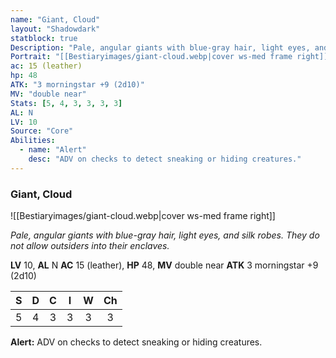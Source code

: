 ```yaml
---
name: "Giant, Cloud"
layout: "Shadowdark"
statblock: true
Description: "Pale, angular giants with blue-gray hair, light eyes, and silk robes. They do not allow outsiders into their enclaves."
Portrait: "[[Bestiaryimages/giant-cloud.webp|cover ws-med frame right]]"
ac: 15 (leather)
hp: 48
ATK: "3 morningstar +9 (2d10)"
MV: "double near"
Stats: [5, 4, 3, 3, 3, 3]
AL: N
LV: 10
Source: "Core"
Abilities:
  - name: "Alert"
    desc: "ADV on checks to detect sneaking or hiding creatures."
---
```


### Giant, Cloud

![[Bestiaryimages/giant-cloud.webp|cover ws-med frame right]]

_Pale, angular giants with blue-gray hair, light eyes, and silk robes. They do not allow outsiders into their enclaves._

**LV** 10, **AL** N
**AC** 15 (leather), **HP** 48, **MV** double near
**ATK** 3 morningstar +9 (2d10)

|  S  |  D  |  C  |  I  |  W  |  Ch  |
|:---:|:---:|:---:|:---:|:---:|:----:|
| 5 | 4 | 3 | 3 | 3 | 3 |

**Alert:** ADV on checks to detect sneaking or hiding creatures.

